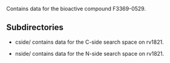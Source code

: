 Contains data for the bioactive compound F3369-0529.

## Subdirectories

- cside/ contains data for the C-side search space on rv1821.

- nside/ contains data for the N-side search space on rv1821.

